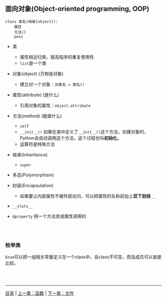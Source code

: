 ## 面向对象(Object-oriented programming, OOP)

```
class 类名(继承[object]):
    属性
    方法()
    pass
```

* 类
    * 属性相近归类，提高程序的重复使用性
    * `list`是一个类

* 对象(object) (万物皆对象)
    * 建立对一个对象：`对象名 = 类名()`

* 属性(attribute) (是什么)
    * 引用对象的属性：`object.attribute`

* 方法(method) (能做什么)
    * `self`
    * `__init__()` 如果在类中定义了`__init__()`这个方法，创建对象时，Python会自动调用这个方法。这个过程也叫**初始化**。
    * 运算符是特殊方法

* 继承(Inheritance)
    * `super`
    
* 多态(Polymorphism)

* 封装(Encapsulation)
    * 如果要让内部属性不被外部访问，可以把属性的名称前加上**双下划线** `__`

* `__slots__`

* `@property` 把一个方法变成属性调用的

<br><br>


### 枚举类

`Enum`可以把一组相关常量定义在一个class中，且class不可变，而且成员可以直接比较。

<br><br>

-----

[目录](https://github.com/ykqmain/Learning-Python-with-Git) | [上一章：函数](https://github.com/ykqmain/Learning-Python-with-Git/blob/master/text/3.md) | [下一章：文件](https://github.com/ykqmain/Learning-Python-with-Git/blob/master/text/5.md)

